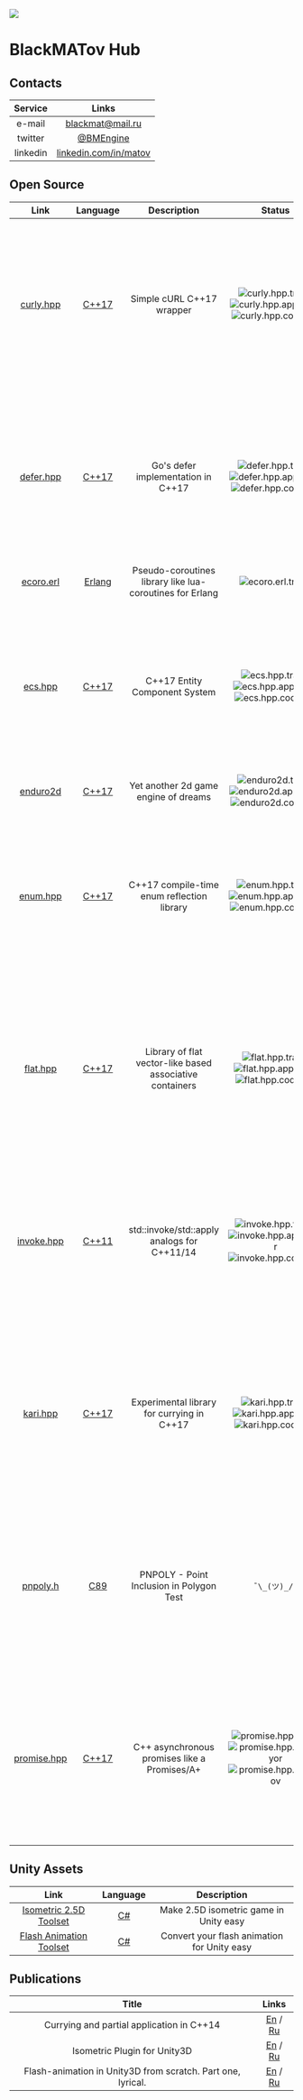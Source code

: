 ![](images/title-icon.jpg)

# BlackMATov Hub

## Contacts

| Service  | Links                                                  |
|:--------:|:------------------------------------------------------:|
| e-mail   | [blackmat@mail.ru](mailto:blackmat@mail.ru)            |
| twitter  | [@BMEngine](https://twitter.com/BMEngine)              |
| linkedin | [linkedin.com/in/matov](https://linkedin.com/in/matov) |

## Open Source

| Link                       | Language         | Description                                              | Status                                                               | Stats                                                                                             |
|:--------------------------:|:----------------:|:--------------------------------------------------------:|:--------------------------------------------------------------------:|:-----------------------------------------:|
| [curly.hpp][curly.hpp]     | [C++17][cpp17]   | Simple cURL C++17 wrapper                                | ![curly.hpp.travis] ![curly.hpp.appveyor] ![curly.hpp.codecov]       | ![curly.hpp.stars] ![curly.hpp.forks]     |
| [defer.hpp][defer.hpp]     | [C++17][cpp17]   | Go's defer implementation in C++17                       | ![defer.hpp.travis] ![defer.hpp.appveyor] ![defer.hpp.codecov]       | ![defer.hpp.stars] ![defer.hpp.forks]     |
| [ecoro.erl][ecoro.erl]     | [Erlang][erlang] | Pseudo-coroutines library like lua-coroutines for Erlang | ![ecoro.erl.travis]                                                  | ![ecoro.erl.stars] ![ecoro.erl.forks]     |
| [ecs.hpp][ecs.hpp]         | [C++17][cpp17]   | C++17 Entity Component System                            | ![ecs.hpp.travis] ![ecs.hpp.appveyor] ![ecs.hpp.codecov]             | ![ecs.hpp.stars] ![ecs.hpp.forks]         |
| [enduro2d][enduro2d]       | [C++17][cpp17]   | Yet another 2d game engine of dreams                     | ![enduro2d.travis] ![enduro2d.appveyor] ![enduro2d.codecov]          | ![enduro2d.stars] ![enduro2d.forks]       |
| [enum.hpp][enum.hpp]       | [C++17][cpp17]   | C++17 compile-time enum reflection library               | ![enum.hpp.travis] ![enum.hpp.appveyor] ![enum.hpp.codecov]          | ![enum.hpp.stars] ![enum.hpp.forks]       |
| [flat.hpp][flat.hpp]       | [C++17][cpp17]   | Library of flat vector-like based associative containers | ![flat.hpp.travis] ![flat.hpp.appveyor] ![flat.hpp.codecov]          | ![flat.hpp.stars] ![flat.hpp.forks]       |
| [invoke.hpp][invoke.hpp]   | [C++11][cpp11]   | std::invoke/std::apply analogs for C++11/14              | ![invoke.hpp.travis] ![invoke.hpp.appveyor] ![invoke.hpp.codecov]    | ![invoke.hpp.stars] ![invoke.hpp.forks]   |
| [kari.hpp][kari.hpp]       | [C++17][cpp17]   | Experimental library for currying in C++17               | ![kari.hpp.travis] ![kari.hpp.appveyor] ![kari.hpp.codecov]          | ![kari.hpp.stars] ![kari.hpp.forks]       |
| [pnpoly.h][pnpoly.h]       | [C89][c89]       | PNPOLY - Point Inclusion in Polygon Test                 | `¯\_(ツ)_/¯`                                                         | ![pnpoly.h.stars] ![pnpoly.h.forks]       |
| [promise.hpp][promise.hpp] | [C++17][cpp17]   | C++ asynchronous promises like a Promises/A+             | ![promise.hpp.travis] ![promise.hpp.appveyor] ![promise.hpp.codecov] | ![promise.hpp.stars] ![promise.hpp.forks] |

## Unity Assets

| Link                                   | Language     | Description                                 |
|:--------------------------------------:|:------------:|:-------------------------------------------:|
| [Isometric 2.5D Toolset][iso.tools]    | [C#][csharp] | Make 2.5D isometric game in Unity easy      |
| [Flash Animation Toolset][flash.tools] | [C#][csharp] | Convert your flash animation for Unity easy |

## Publications

| Title                                                       | Links                                       |
|:-----------------------------------------------------------:|:-------------------------------------------:|
| Currying and partial application in C++14                   | [En][en.curry] / [Ru][ru.curry]             |
| Isometric Plugin for Unity3D                                | [En][en.iso.tools] / [Ru][ru.iso.tools]     |
| Flash-animation in Unity3D from scratch. Part one, lyrical. | [En][en.flash.tools] / [Ru][ru.flash.tools] |

[c89]: https://en.wikipedia.org/wiki/ANSI_C#C89
[cpp11]: https://en.wikipedia.org/wiki/C%2B%2B11
[cpp14]: https://en.wikipedia.org/wiki/C%2B%2B14
[cpp17]: https://en.wikipedia.org/wiki/C%2B%2B17
[erlang]: https://en.wikipedia.org/wiki/Erlang_(programming_language)
[csharp]: https://en.wikipedia.org/wiki/C_Sharp_(programming_language)

[curly.hpp]: https://github.com/blackmatov/curly.hpp
[defer.hpp]: https://github.com/blackmatov/defer.hpp
[ecoro.erl]: https://github.com/blackmatov/ecoro.erl
[ecs.hpp]: https://github.com/blackmatov/ecs.hpp
[enduro2d]: https://github.com/enduro2d/enduro2d
[enum.hpp]: https://github.com/blackmatov/enum.hpp
[flat.hpp]: https://github.com/blackmatov/flat.hpp
[invoke.hpp]: https://github.com/blackmatov/invoke.hpp
[kari.hpp]: https://github.com/blackmatov/kari.hpp
[pnpoly.h]: https://github.com/blackmatov/pnpoly.h
[promise.hpp]: https://github.com/blackmatov/promise.hpp

[curly.hpp.travis]: https://img.shields.io/travis/blackmatov/curly.hpp/master.svg?logo=travis
[defer.hpp.travis]: https://img.shields.io/travis/blackmatov/defer.hpp/master.svg?logo=travis
[ecoro.erl.travis]: https://img.shields.io/travis/blackmatov/ecoro.erl/master.svg?logo=travis
[ecs.hpp.travis]: https://img.shields.io/travis/blackmatov/ecs.hpp/master.svg?logo=travis
[enduro2d.travis]: https://img.shields.io/travis/enduro2d/enduro2d/master.svg?logo=travis
[enum.hpp.travis]: https://img.shields.io/travis/blackmatov/enum.hpp/master.svg?logo=travis
[flat.hpp.travis]: https://img.shields.io/travis/blackmatov/flat.hpp/master.svg?logo=travis
[invoke.hpp.travis]: https://img.shields.io/travis/blackmatov/invoke.hpp/master.svg?logo=travis
[kari.hpp.travis]: https://img.shields.io/travis/blackmatov/kari.hpp/master.svg?logo=travis
[pnpoly.h.travis]: https://img.shields.io/travis/blackmatov/pnpoly.h/master.svg?logo=travis
[promise.hpp.travis]: https://img.shields.io/travis/blackmatov/promise.hpp/master.svg?logo=travis

[curly.hpp.appveyor]: https://img.shields.io/appveyor/ci/blackmatov/curly-hpp/master.svg?logo=appveyor
[defer.hpp.appveyor]: https://img.shields.io/appveyor/ci/blackmatov/defer-hpp/master.svg?logo=appveyor
[ecoro.erl.appveyor]: https://img.shields.io/appveyor/ci/blackmatov/ecoro-erl/master.svg?logo=appveyor
[ecs.hpp.appveyor]: https://img.shields.io/appveyor/ci/blackmatov/ecs-hpp/master.svg?logo=appveyor
[enduro2d.appveyor]: https://img.shields.io/appveyor/ci/blackmatov/enduro2d/master.svg?logo=appveyor
[enum.hpp.appveyor]: https://img.shields.io/appveyor/ci/blackmatov/enum-hpp/master.svg?logo=appveyor
[flat.hpp.appveyor]: https://img.shields.io/appveyor/ci/blackmatov/flat-hpp/master.svg?logo=appveyor
[invoke.hpp.appveyor]: https://img.shields.io/appveyor/ci/blackmatov/invoke-hpp/master.svg?logo=appveyor
[kari.hpp.appveyor]: https://img.shields.io/appveyor/ci/blackmatov/kari-hpp/master.svg?logo=appveyor
[pnpoly.h.appveyor]: https://img.shields.io/appveyor/ci/blackmatov/pnpoly-h/master.svg?logo=appveyor
[promise.hpp.appveyor]: https://img.shields.io/appveyor/ci/blackmatov/promise-hpp/master.svg?logo=appveyor

[curly.hpp.codecov]: https://img.shields.io/codecov/c/github/blackmatov/curly.hpp/master.svg?logo=codecov
[defer.hpp.codecov]: https://img.shields.io/codecov/c/github/blackmatov/defer.hpp/master.svg?logo=codecov
[ecoro.erl.codecov]: https://img.shields.io/codecov/c/github/blackmatov/ecoro.erl/master.svg?logo=codecov
[ecs.hpp.codecov]: https://img.shields.io/codecov/c/github/blackmatov/ecs.hpp/master.svg?logo=codecov
[enduro2d.codecov]: https://img.shields.io/codecov/c/github/enduro2d/enduro2d/master.svg?logo=codecov
[enum.hpp.codecov]: https://img.shields.io/codecov/c/github/blackmatov/enum.hpp/master.svg?logo=codecov
[flat.hpp.codecov]: https://img.shields.io/codecov/c/github/blackmatov/flat.hpp/master.svg?logo=codecov
[invoke.hpp.codecov]: https://img.shields.io/codecov/c/github/blackmatov/invoke.hpp/master.svg?logo=codecov
[kari.hpp.codecov]: https://img.shields.io/codecov/c/github/blackmatov/kari.hpp/master.svg?logo=codecov
[pnpoly.h.codecov]: https://img.shields.io/codecov/c/github/blackmatov/pnpoly.h/master.svg?logo=codecov
[promise.hpp.codecov]: https://img.shields.io/codecov/c/github/blackmatov/promise.hpp/master.svg?logo=codecov

[curly.hpp.stars]: https://img.shields.io/github/stars/blackmatov/curly.hpp?style=social
[defer.hpp.stars]: https://img.shields.io/github/stars/blackmatov/defer.hpp?style=social
[ecoro.erl.stars]: https://img.shields.io/github/stars/blackmatov/ecoro.erl?style=social
[ecs.hpp.stars]: https://img.shields.io/github/stars/blackmatov/ecs.hpp?style=social
[enduro2d.stars]: https://img.shields.io/github/stars/enduro2d/enduro2d?style=social
[enum.hpp.stars]: https://img.shields.io/github/stars/blackmatov/enum.hpp?style=social
[flat.hpp.stars]: https://img.shields.io/github/stars/blackmatov/flat.hpp?style=social
[invoke.hpp.stars]: https://img.shields.io/github/stars/blackmatov/invoke.hpp?style=social
[kari.hpp.stars]: https://img.shields.io/github/stars/blackmatov/kari.hpp?style=social
[pnpoly.h.stars]: https://img.shields.io/github/stars/blackmatov/pnpoly.h?style=social
[promise.hpp.stars]: https://img.shields.io/github/stars/blackmatov/promise.hpp?style=social

[curly.hpp.forks]: https://img.shields.io/github/forks/blackmatov/curly.hpp?style=social
[defer.hpp.forks]: https://img.shields.io/github/forks/blackmatov/defer.hpp?style=social
[ecoro.erl.forks]: https://img.shields.io/github/forks/blackmatov/ecoro.erl?style=social
[ecs.hpp.forks]: https://img.shields.io/github/forks/blackmatov/ecs.hpp?style=social
[enduro2d.forks]: https://img.shields.io/github/forks/enduro2d/enduro2d?style=social
[enum.hpp.forks]: https://img.shields.io/github/forks/blackmatov/enum.hpp?style=social
[flat.hpp.forks]: https://img.shields.io/github/forks/blackmatov/flat.hpp?style=social
[invoke.hpp.forks]: https://img.shields.io/github/forks/blackmatov/invoke.hpp?style=social
[kari.hpp.forks]: https://img.shields.io/github/forks/blackmatov/kari.hpp?style=social
[pnpoly.h.forks]: https://img.shields.io/github/forks/blackmatov/pnpoly.h?style=social
[promise.hpp.forks]: https://img.shields.io/github/forks/blackmatov/promise.hpp?style=social

[iso.tools]: ./unity-assets/isometric-toolset.md
[flash.tools]: ./unity-assets/flash-animation-toolset.md

[en.curry]: https://habr.com/post/436488
[ru.curry]: https://habr.com/post/340722
[en.iso.tools]: https://habr.com/post/436372
[ru.iso.tools]: https://habr.com/post/269653
[en.flash.tools]: https://habr.com/post/445102
[ru.flash.tools]: https://habr.com/post/443524
